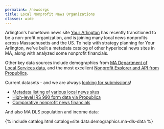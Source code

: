 ```yaml
---
permalink: /newsorgs
title: Local Nonprofit News Organizations
classes: wide
---
```


Arlington's hometown news site [Your Arlington](https://yourarlington.com/about) has recently transitioned to be a non-profit organization, and is joining many local news nonprofits across Massachusetts and the US.  To help with strategy planning for Your Arlington, we've built a metadata catalog of other hyperlocal news sites in MA, along with analyzed some nonprofit financials.

Other key data sources include demographics from [MA Department of Local Services data](https://www.mass.gov/collections/DLS-databank-reports?topicid=91821), and the most excellent [Nonprofit Explorer and API from Propublica](https://projects.propublica.org/nonprofits/).

Current datasets - and we are always [looking for submissions](/help)!

- [Metadata listing of various local news sites](/local-news-orgs/)
- [High-level IRS 990 form data via Propublica](/data/newsorgs/990/)
- [Comparative nonprofit news financials](/data/newsorgs/finance/news-finances.csv)

And also MA DLS population and income data:

{% include catalog.html catalog=site.data.demographics.ma-dls-data %}
